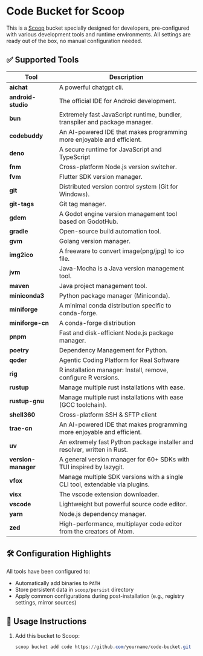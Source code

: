 # Code Bucket for Scoop

This is a [Scoop](https://scoop.sh/) bucket specially designed for developers, pre-configured with various development tools and runtime environments. All settings are ready out of the box, no manual configuration needed.

## ✅ Supported Tools

| Tool                 | Description                                                                 |
| -------------------- | --------------------------------------------------------------------------- |
| **aichat**           | A powerful chatgpt cli.                                                     |
| **android-studio**   | The official IDE for Android development.                                   |
| **bun**              | Extremely fast JavaScript runtime, bundler, transpiler and package manager. |
| **codebuddy**        | An AI-powered IDE that makes programming more enjoyable and efficient.      |
| **deno**             | A secure runtime for JavaScript and TypeScript                              |
| **fnm**              | Cross-platform Node.js version switcher.                                    |
| **fvm**              | Flutter SDK version manager.                                                |
| **git**              | Distributed version control system (Git for Windows).                       |
| **git-tags**         | Git tag manager.                                                            |
| **gdem**             | A Godot engine version management tool based on GodotHub.                   |
| **gradle**           | Open-source build automation tool.                                          |
| **gvm**              | Golang version manager.                                                     |
| **img2ico**          | A freeware to convert image(png/jpg) to ico file.                           |
| **jvm**              | Java-Mocha is a Java version management tool.                               |
| **maven**            | Java project management tool.                                               |
| **miniconda3**       | Python package manager (Miniconda).                                         |
| **miniforge**        | A minimal conda distribution specific to conda-forge.                       |
| **miniforge-cn**     | A conda-forge distribution                                                  |
| **pnpm**             | Fast and disk-efficient Node.js package manager.                            |
| **poetry**           | Dependency Management for Python.                                           |
| **qoder**            | Agentic Coding Platform for Real Software                                   |
| **rig**              | R installation manager: Install, remove, configure R versions.              |
| **rustup**           | Manage multiple rust installations with ease.                               |
| **rustup-gnu**       | Manage multiple rust installations with ease (GCC toolchain).               |
| **shell360**         | Cross-platform SSH & SFTP client                                            |
| **trae-cn**          | An AI-powered IDE that makes programming more enjoyable and efficient.      |
| **uv**               | An extremely fast Python package installer and resolver, written in Rust.   |
| **version-manager**  | A general version manager for 60+ SDKs with TUI inspired by lazygit.        |
| **vfox**             | Manage multiple SDK versions with a single CLI tool, extendable via plugins.|
| **visx**             | The vscode extension downloader.                                            |
| **vscode**           | Lightweight but powerful source code editor.                                |
| **yarn**             | Node.js dependency manager.                                                 |
| **zed**              | High-performance, multiplayer code editor from the creators of Atom.        |

## 🛠 Configuration Highlights

All tools have been configured to:

* Automatically add binaries to `PATH`
* Store persistent data in `scoop/persist` directory
* Apply common configurations during post-installation (e.g., registry settings, mirror sources)

## 🧪 Usage Instructions

1. Add this bucket to Scoop:
    ```powershell
   scoop bucket add code https://github.com/yourname/code-bucket.git

